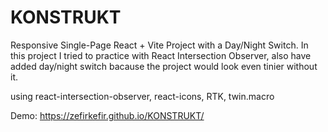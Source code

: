 # KONSTRUKT
Responsive Single-Page React + Vite Project with a Day/Night Switch.
In this project I tried to practice with React Intersection Observer, also have added day/night switch bacause the project would look even tinier without it.

using react-intersection-observer, react-icons, RTK, twin.macro

Demo: https://zefirkefir.github.io/KONSTRUKT/
